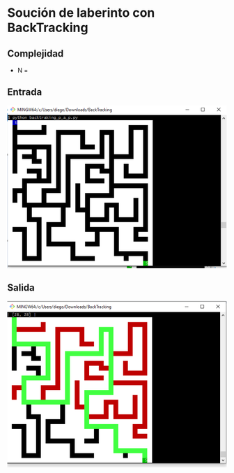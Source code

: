 # Soución de laberinto con BackTracking

## Complejidad
- N = 
## Entrada
![Entrada](entrada.png)
## Salida
![Salida](salida.png)
